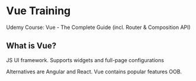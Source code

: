 # Vue Training

Udemy Course: Vue - The Complete Guide (incl. Router & Composition API)

## What is Vue?

JS UI framework. Supports widgets and full-page configurations

Alternatives are Angular and React. Vue contains popular features OOB.
